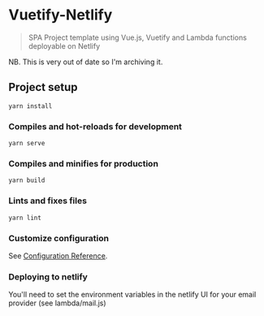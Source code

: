 # Vuetify-Netlify

> SPA Project template using Vue.js, Vuetify and Lambda functions deployable on Netlify

NB. This is very out of date so I'm archiving it.

## Project setup
```
yarn install
```

### Compiles and hot-reloads for development
```
yarn serve
```

### Compiles and minifies for production
```
yarn build
```

### Lints and fixes files
```
yarn lint
```

### Customize configuration
See [Configuration Reference](https://cli.vuejs.org/config/).

### Deploying to netlify
You'll need to set the environment variables in the netlify UI for your email provider (see lambda/mail.js)
